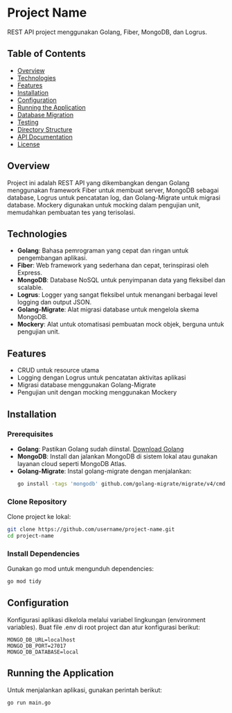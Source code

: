 # Project Name
REST API project menggunakan Golang, Fiber, MongoDB, dan Logrus.

## Table of Contents
- [Overview](#overview)
- [Technologies](#technologies)
- [Features](#features)
- [Installation](#installation)
- [Configuration](#configuration)
- [Running the Application](#running-the-application)
- [Database Migration](#database-migration)
- [Testing](#testing)
- [Directory Structure](#directory-structure)
- [API Documentation](#api-documentation)
- [License](#license)

## Overview
Project ini adalah REST API yang dikembangkan dengan Golang menggunakan framework Fiber untuk membuat server, MongoDB sebagai database, Logrus untuk pencatatan log, dan Golang-Migrate untuk migrasi database. Mockery digunakan untuk mocking dalam pengujian unit, memudahkan pembuatan tes yang terisolasi.

## Technologies
- **Golang**: Bahasa pemrograman yang cepat dan ringan untuk pengembangan aplikasi.
- **Fiber**: Web framework yang sederhana dan cepat, terinspirasi oleh Express.
- **MongoDB**: Database NoSQL untuk penyimpanan data yang fleksibel dan scalable.
- **Logrus**: Logger yang sangat fleksibel untuk menangani berbagai level logging dan output JSON.
- **Golang-Migrate**: Alat migrasi database untuk mengelola skema MongoDB.
- **Mockery**: Alat untuk otomatisasi pembuatan mock objek, berguna untuk pengujian unit.

## Features
- CRUD untuk resource utama
- Logging dengan Logrus untuk pencatatan aktivitas aplikasi
- Migrasi database menggunakan Golang-Migrate
- Pengujian unit dengan mocking menggunakan Mockery

## Installation

### Prerequisites
- **Golang**: Pastikan Golang sudah diinstal. [Download Golang](https://golang.org/dl/)
- **MongoDB**: Install dan jalankan MongoDB di sistem lokal atau gunakan layanan cloud seperti MongoDB Atlas.
- **Golang-Migrate**: Instal golang-migrate dengan menjalankan:
    ```sh
    go install -tags 'mongodb' github.com/golang-migrate/migrate/v4/cmd/migrate@latest
    ```

### Clone Repository
Clone project ke lokal:

```sh
git clone https://github.com/username/project-name.git
cd project-name
```

### Install Dependencies
Gunakan go mod untuk mengunduh dependencies:

```sh
go mod tidy
```

## Configuration
Konfigurasi aplikasi dikelola melalui variabel lingkungan (environment variables). Buat file .env di root project dan atur konfigurasi berikut:

```env
MONGO_DB_URL=localhost
MONGO_DB_PORT=27017
MONGO_DB_DATABASE=local
```

## Running the Application
Untuk menjalankan aplikasi, gunakan perintah berikut:

```sh
go run main.go
```